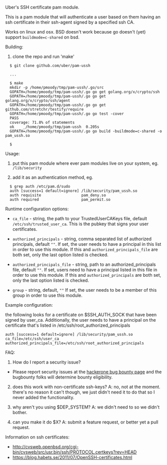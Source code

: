Uber's SSH certificate pam module.

This is a pam module that will authenticate a user based on them having an ssh certificate in
their ssh-agent signed by a specified ssh CA.

Works on linux and osx. BSD doesn't work because go doesn't (yet) support `buildmode=c-shared`
on bsd.

Building:

1. clone the repo and run 'make'
```
  $ git clone github.com/uber/pam-ussh

  ...

  $ make
  mkdir -p /home/pmoody/tmp/pam-ussh/.go/src
  GOPATH=/home/pmoody/tmp/pam-ussh/.go go get golang.org/x/crypto/ssh
  GOPATH=/home/pmoody/tmp/pam-ussh/.go go get golang.org/x/crypto/ssh/agent
  GOPATH=/home/pmoody/tmp/pam-ussh/.go go get github.com/stretchr/testify/require
  GOPATH=/home/pmoody/tmp/pam-ussh/.go go test -cover
  PASS
  coverage: 71.8% of statements
  ok  	_/home/pmoody/tmp/pam-ussh	0.205s
  GOPATH=/home/pmoody/tmp/pam-ussh/.go go build -buildmode=c-shared -o pam_ussh.so

  $
```

Usage:

1. put this pam module where ever pam modules live on your system, eg. `/lib/security`

2. add it as an authentication method, eg.

```
  $ grep auth /etc/pam.d/sudo
  auth [success=1 default=ignore] /lib/security/pam_ussh.so
  auth requisite                  pam_deny.so
  auth required                   pam_permit.so
```

Runtime configuration options:
* `ca_file` - string, the path to your TrustedUserCAKeys file, default `/etc/ssh/trusted_user_ca`.
  This is the pubkey that signs your user certificates.

* `authorized_principals` - string, comma separated list of authorized principals, default `""`.
  If set, the user needs to have a principal in this list in order to use this module. If
  this and `authorized_principals_file` are both set, only the last option listed is checked.

* `authorized_principals_file` - string, path to an authorized_principals file, default `""`.
  If set, users need to have a principal listed in this file in order to use this module.
  If this and `authorized_principals` are both set, only the last option listed is checked.

* `group` - string, default, `""`
  If set, the user needs to be a member of this group in order to use this module.


Example configuration:

the following looks for a certificate on $SSH_AUTH_SOCK that have been signed by user_ca. Additionally,
the user needs to have a principal on the certificate that's listed in /etc/ssh/root_authorized_principals

```
auth [success=1 default=ignore] /lib/security/pam_ussh.so ca_file=/etc/ssh/user_ca authorized_principals_file=/etc/ssh/root_authorized_principals
```

FAQ:

1. How do I report a security issue?

  * Please report security issues at the [hackerone bug bounty page](https://hackerone.com/uber) and the bugbounty folks will determine bounty eligibility.

2. does this work with non-certificate ssh-keys?
  A: no, not at the moment. there's no reason it can't though, we just didn't need it to do that so I never added the functionality.

3. why aren't you using $DEP_SYSTEM?
  A: we didn't need to so we didn't bother.

4. can you make it do $X?
  A: submit a feature request, or better yet a pull request.

Information on ssh certificates:
* http://cvsweb.openbsd.org/cgi-bin/cvsweb/src/usr.bin/ssh/PROTOCOL.certkeys?rev=HEAD
* https://blog.habets.se/2011/07/OpenSSH-certificates.html

